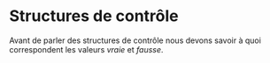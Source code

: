 # Structures de contrôle

Avant de parler des structures de contrôle nous devons savoir à quoi correspondent les valeurs *vraie* et *fausse*.

